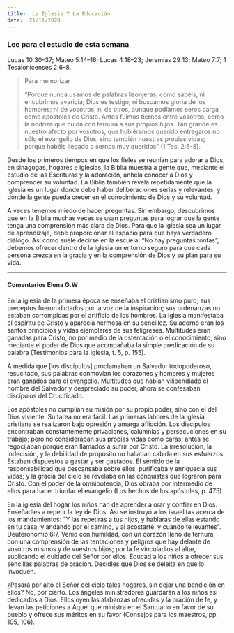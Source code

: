 ```yaml
---
title:  La Iglesia Y La Educación
date:  21/11/2020
---
```


### Lee para el estudio de esta semana
Lucas 10:30–37; Mateo 5:14–16; Lucas 4:18–23; Jeremías 29:13; Mateo 7:7; 1 Tesalonicenses 2:6–8.

> <p>Para memorizar</p>
> “Porque nunca usamos de palabras lisonjeras, como sabéis, ni encubrimos avaricia; Dios es testigo; ni buscamos gloria de los hombres; ni de vosotros, ni de otros, aunque podíamos seros carga como apóstoles de Cristo. Antes fuimos tiernos entre vosotros, como la nodriza que cuida con ternura a sus propios hijos. Tan grande es nuestro afecto por vosotros, que hubiéramos querido entregaros no sólo el evangelio de Dios, sino también nuestras propias vidas; porque habéis llegado a sernos muy queridos” (1 Tes. 2:6-8).

Desde los primeros tiempos en que los fieles se reunían para adorar a Dios, en sinagogas, hogares e iglesias, la Biblia muestra a gente que, mediante el estudio de las Escrituras y la adoración, anhela conocer a Dios y comprender su voluntad. La Biblia también revela repetidamente que la iglesia es un lugar donde debe haber deliberaciones serias y relevantes, y donde la gente pueda crecer en el conocimiento de Dios y su voluntad.

A veces tenemos miedo de hacer preguntas. Sin embargo, descubrimos que en la Biblia muchas veces se usan preguntas para lograr que la gente tenga una comprensión más clara de Dios. Para que la iglesia sea un lugar de aprendizaje, debe proporcionar el espacio para que haya verdadero diálogo. Así como suele decirse en la escuela: “No hay preguntas tontas”, debemos ofrecer dentro de la iglesia un entorno seguro para que cada persona crezca en la gracia y en la comprensión de Dios y su plan para su vida.

---

#### Comentarios Elena G.W

En la iglesia de la primera época se enseñaba el cristianismo puro; sus preceptos fueron dictados por la voz de la inspiración; sus ordenanzas no estaban corrompidas por el artificio de los hombres. La iglesia manifestaba el espíritu de Cristo y aparecía hermosa en su sencillez. Su adorno eran los santos principios y vidas ejemplares de sus feligreses. Multitudes eran ganadas para Cristo, no por medio de la ostentación o el conocimiento, sino mediante el poder de Dios que acompañaba la simple predicación de su palabra (Testimonios para la iglesia, t. 5, p. 155).

A medida que [los discípulos] proclamaban un Salvador todopoderoso, resucitado, sus palabras conmovían los corazones y hombres y mujeres eran ganados para el evangelio. Multitudes que habían vilipendiado el nombre del Salvador y despreciado su poder, ahora se confesaban discípulos del Crucificado.

Los apóstoles no cumplían su misión por su propio poder, sino con el del Dios viviente. Su tarea no era fácil. Las primeras labores de la iglesia cristiana se realizaron bajo opresión y amarga aflicción. Los discípulos encontraban constantemente privaciones, calumnias y persecuciones en su trabajo; pero no consideraban sus propias vidas como caras; antes se regocijaban porque eran llamados a sufrir por Cristo. La irresolución, la indecisión, y la debilidad de propósito no hallaban cabida en sus esfuerzos. Estaban dispuestos a gastar y ser gastados. El sentido de la responsabilidad que descansaba sobre ellos, purificaba y enriquecía sus vidas; y la gracia del cielo se revelaba en las conquistas que lograron para Cristo. Con el poder de la omnipotencia, Dios obraba por intermedio de ellos para hacer triunfar el evangelio (Los hechos de los apóstoles, p. 475).

En la iglesia del hogar los niños han de aprender a orar y confiar en Dios. Enseñadles a repetir la ley de Dios. Así se instruyó a los israelitas acerca de los mandamientos: “Y las repetirás a tus hijos, y hablarás de ellas estando en tu casa, y andando por el camino, y al acostarte, y cuando te levantes”. Deuteronomio 6:7. Venid con humildad, con un corazón lleno de ternura, con una comprensión de las tentaciones y peligros que hay delante de vosotros mismos y de vuestros hijos; por la fe vinculadlos al altar, suplicando el cuidado del Señor por ellos. Educad a los niños a ofrecer sus sencillas palabras de oración. Decidles que Dios se deleita en que lo invoquen.

¿Pasará por alto el Señor del cielo tales hogares, sin dejar una bendición en ellos? No, por cierto. Los ángeles ministradores guardarán a los niños así dedicados a Dios. Ellos oyen las alabanzas ofrecidas y la oración de fe, y llevan las peticiones a Aquel que ministra en el Santuario en favor de su pueblo y ofrece sus méritos en su favor (Consejos para los maestros, pp. 105, 106).